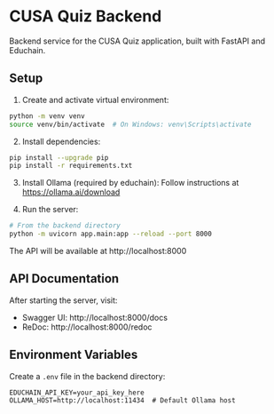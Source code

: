 # CUSA Quiz Backend

Backend service for the CUSA Quiz application, built with FastAPI and Educhain.

## Setup

1. Create and activate virtual environment:
```bash
python -m venv venv
source venv/bin/activate  # On Windows: venv\Scripts\activate
```

2. Install dependencies:
```bash
pip install --upgrade pip
pip install -r requirements.txt
```

3. Install Ollama (required by educhain):
Follow instructions at https://ollama.ai/download

4. Run the server:
```bash
# From the backend directory
python -m uvicorn app.main:app --reload --port 8000
```

The API will be available at http://localhost:8000

## API Documentation

After starting the server, visit:
- Swagger UI: http://localhost:8000/docs
- ReDoc: http://localhost:8000/redoc

## Environment Variables

Create a `.env` file in the backend directory:
```env
EDUCHAIN_API_KEY=your_api_key_here
OLLAMA_HOST=http://localhost:11434  # Default Ollama host
``` 